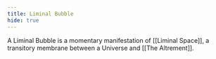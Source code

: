 ```yaml
---
title: Liminal Bubble
hide: true
---
```


A Liminal Bubble is a momentary manifestation of [[Liminal Space]], a transitory membrane between a Universe and [[The Altrement]].